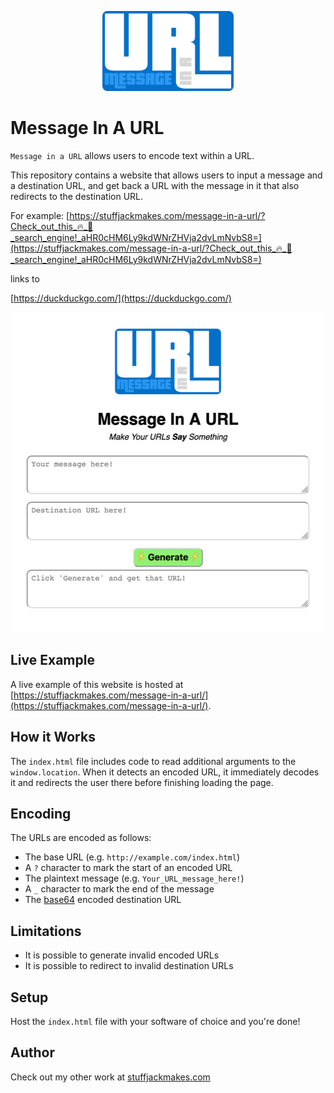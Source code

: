 <p align="center">
  <img height="128" src="./public/message_in_a_url_logo.svg">
</p>

# Message In A URL

`Message in a URL` allows users to encode text within a URL.

This repository contains a website that allows users to input a message and a destination URL, and get back a URL with the message in it that also redirects to the destination URL.

For example: [https://stuffjackmakes.com/message-in-a-url/?Check_out_this_🔥_🦆_search_engine!_aHR0cHM6Ly9kdWNrZHVja2dvLmNvbS8=](https://stuffjackmakes.com/message-in-a-url/?Check_out_this_🔥_🦆_search_engine!_aHR0cHM6Ly9kdWNrZHVja2dvLmNvbS8=)

links to

[https://duckduckgo.com/](https://duckduckgo.com/)

<p align="center">
  <img width="512" height="512" src="./example_image.jpg">
</p>


## Live Example

A live example of this website is hosted at [https://stuffjackmakes.com/message-in-a-url/](https://stuffjackmakes.com/message-in-a-url/).


## How it Works

The `index.html` file includes code to read additional arguments to the `window.location`. When it detects an encoded URL, it immediately decodes it and redirects the user there before finishing loading the page.


## Encoding

The URLs are encoded as follows:

* The base URL (e.g. `http://example.com/index.html`)
* A `?` character to mark the start of an encoded URL
* The plaintext message (e.g. `Your_URL_message_here!`)
* A `_` character to mark the end of the message
* The [base64](https://en.wikipedia.org/wiki/Base64) encoded destination URL


## Limitations

* It is possible to generate invalid encoded URLs
* It is possible to redirect to invalid destination URLs


## Setup

Host the `index.html` file with your software of choice and you're done!


## Author

Check out my other work at [stuffjackmakes.com](https://stuffjackmakes.com)
